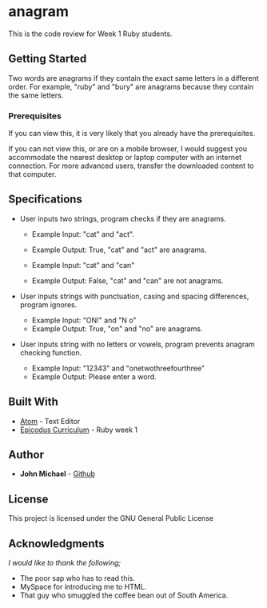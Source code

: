 # anagram

This is the code review for Week 1 Ruby students.

## Getting Started

Two words are anagrams if they contain the exact same letters in a different order. For example, "ruby" and "bury" are anagrams because they contain the same letters.


### Prerequisites

If you can view this, it is very likely that you already have the prerequisites.

If you can not view this, or are on a mobile browser, I would suggest you accommodate the nearest desktop or laptop computer with an internet connection. For more advanced users, transfer the downloaded content to that computer.

## Specifications

- User inputs two strings, program checks if they are anagrams.

  - Example Input: "cat" and "act".
  - Example Output: True, "cat" and "act" are anagrams.

  - Example Input: "cat" and "can"
  - Example Output: False, "cat" and "can" are not anagrams.

- User inputs strings with punctuation, casing and spacing differences, program ignores.
  - Example Input: "ON!" and "N o"
  - Example Output: True, "on" and "no" are anagrams.

- User inputs string with no letters or vowels, program prevents anagram checking function.
  - Example Input: "12343" and "onetwothreefourthree"
  - Example Output: Please enter a word.

## Built With

- [Atom](https://atom.io/) - Text Editor
- [Epicodus Curriculum](https://www.learnhowtoprogram.com/courses) - Ruby week 1

## Author

- **John Michael** - [Github](https://github.com/Johnmichael/)

## License

This project is licensed under the GNU General Public License

## Acknowledgments

_I would like to thank the following;_

- The poor sap who has to read this.
- MySpace for introducing me to HTML.
- That guy who smuggled the coffee bean out of South America.
